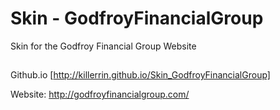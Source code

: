 # Skin - GodfroyFinancialGroup
Skin for the Godfroy Financial Group Website

##
Github.io [http://killerrin.github.io/Skin_GodfroyFinancialGroup]

Website: http://godfroyfinancialgroup.com/
